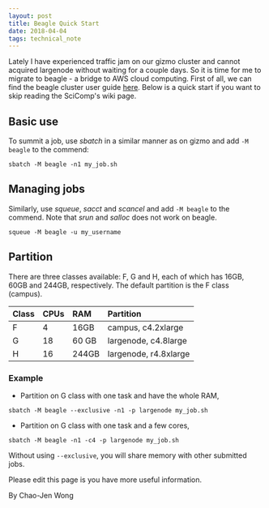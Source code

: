 ```yaml
---
layout: post
title: Beagle Quick Start
date: 2018-04-04
tags: technical_note
---
```


Lately I have experienced traffic jam on our gizmo cluster and cannot acquired largenode without waiting for a couple days. So it is time for me to migrate to beagle - a bridge to AWS cloud computing. First of all, we can find the beagle cluster user guide [here](https://teams.fhcrc.org/sites/citwiki/SciComp/Pages/beagle%20Cluster%20User%20Guide.aspx). Below is a quick start if you want to skip reading the SciComp's wiki page.

## Basic use
To summit a job, use _sbatch_ in a similar manner as on gizmo and add `-M beagle` to the commend:
```
sbatch -M beagle -n1 my_job.sh
```

## Managing jobs
Similarly, use _squeue_, _sacct_ and _scancel_ and add `-M beagle` to the commend. Note that _srun_ and _salloc_ does not work on beagle.
```
squeue -M beagle -u my_username
```

## Partition
There are three classes available: F, G  and H, each of which has 16GB, 60GB and 244GB, respectively. The default partition is the F class (campus).

| Class | CPUs | RAM | Partition|
|:---|:---|:---|:---|
|F  | 4 | 16GB | campus, c4.2xlarge |
|G | 18 | 60 GB | largenode, c4.8large |
|H |16 | 244GB | largenode, r4.8xlarge |

### Example
- Partition on G class with one task and have the whole RAM, 
```
sbatch -M beagle --exclusive -n1 -p largenode my_job.sh
```

- Partition on G class with one task and a few cores,
```
sbatch -M beagle -n1 -c4 -p largenode my_job.sh
```
Without using `--exclusive`, you will share memory with other submitted jobs.

Please edit this page is you have more useful information.

By Chao-Jen Wong
